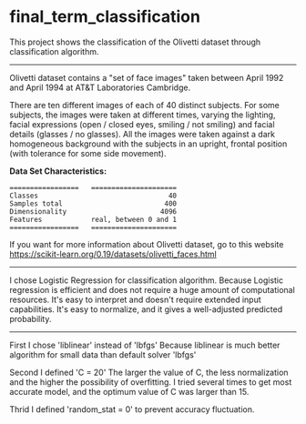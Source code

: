 # final_term_classification

This project shows the classification of the Olivetti dataset through classification algorithm.
___________________________________________________________________________________________________________________________________________

Olivetti dataset contains a "set of face images" taken between April 1992 and April 1994 at AT&T Laboratories Cambridge.

There are ten different images of each of 40 distinct subjects. For some
    subjects, the images were taken at different times, varying the lighting,
    facial expressions (open / closed eyes, smiling / not smiling) and facial
    details (glasses / no glasses). All the images were taken against a dark
    homogeneous background with the subjects in an upright, frontal position 
    (with tolerance for some side movement).

**Data Set Characteristics:**

    =================   =====================
    Classes                                40
    Samples total                         400
    Dimensionality                       4096
    Features            real, between 0 and 1
    =================   =====================
    
If you want for more information about Olivetti dataset, go to this website https://scikit-learn.org/0.19/datasets/olivetti_faces.html
    
______________________________________________________________________________________________________________________________________________

I chose Logistic Regression for classification algorithm.
Because Logistic regression is efficient and does not require a huge amount of computational resources.
It's easy to interpret and doesn't require extended input capabilities. It's easy to normalize, and it gives a well-adjusted predicted probability.
_______________________________________________________________________________________________________________________________________________

First I chose 'liblinear' instead of 'lbfgs'
  Because liblinear is much better algorithm for small data than default solver 'lbfgs'
  
Second I defined 'C = 20'
  The larger the value of C, the less normalization and the higher the possibility of overfitting.
  I tried several times to get most accurate model, and the optimum value of C was larger than 15.
  
Thrid I defined 'random_stat = 0' to prevent accuracy fluctuation.






